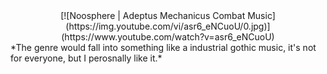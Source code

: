 <center>[![Noosphere | Adeptus Mechanicus Combat Music](https://img.youtube.com/vi/asr6_eNCuoU/0.jpg)](https://www.youtube.com/watch?v=asr6_eNCuoU)</center>
*The genre would fall into something like a industrial gothic music, it's not for everyone, but I perosnally like it.*
